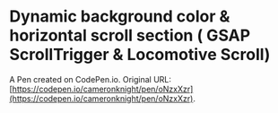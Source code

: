 # Dynamic background color & horizontal scroll section ( GSAP ScrollTrigger & Locomotive Scroll)

A Pen created on CodePen.io. Original URL: [https://codepen.io/cameronknight/pen/oNzxXzr](https://codepen.io/cameronknight/pen/oNzxXzr).

